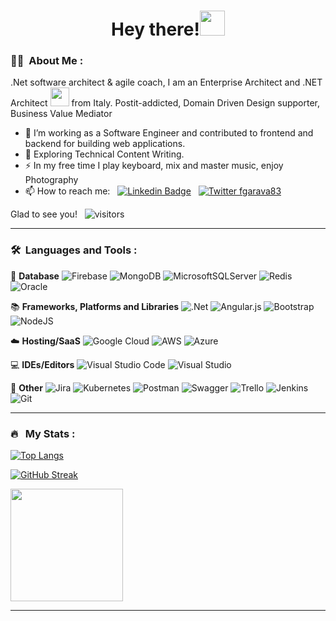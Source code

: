 <h1 align="center">Hey there!<img src="https://media.giphy.com/media/hvRJCLFzcasrR4ia7z/giphy.gif" width="40"></h1>

### :woman_technologist: &nbsp;About Me :
.Net software architect & agile coach, 
I am an Enterprise Architect and .NET Architect <img src="https://media.giphy.com/media/WUlplcMpOCEmTGBtBW/giphy.gif" width="30"> from Italy.
Postit-addicted, Domain Driven Design supporter, Business Value Mediator

- 🔭 I’m working as a Software Engineer and contributed to frontend and backend for building web applications.
- 🌱 Exploring Technical Content Writing.
- ⚡ In my free time I play keyboard, mix and master music, enjoy Photography
- 📫 How to reach me: &nbsp; [![Linkedin Badge](https://img.shields.io/badge/-fgaravaglia-blue?style=flat&logo=Linkedin&logoColor=white)](https://www.linkedin.com/in/francesco-garavaglia-3333653b/) 
&nbsp; [![Twitter fgarava83](https://img.shields.io/twitter/url?style=social&url=https%3A%2F%2Fshields.io)](https://img.shields.io/twitter/url?style=social&url=https%3A%2F%2Ftwitter.com%2Ffgarava83)

Glad to see you! &nbsp; ![visitors](https://visitor-badge.glitch.me/badge?page_id=fgaravaglia.fgaravaglia)

---

### 🛠 &nbsp;Languages and Tools :

💾 <b>Database</b>
![Firebase](https://img.shields.io/badge/Firebase-039BE5?style=for-the-badge&logo=Firebase&logoColor=white)
![MongoDB](https://img.shields.io/badge/MongoDB-%234ea94b.svg?style=for-the-badge&logo=mongodb&logoColor=white)
![MicrosoftSQLServer](https://img.shields.io/badge/Microsoft%20SQL%20Sever-CC2927?style=for-the-badge&logo=microsoft%20sql%20server&logoColor=white)
![Redis](https://img.shields.io/badge/redis-%23DD0031.svg?style=for-the-badge&logo=redis&logoColor=white)
![Oracle](https://img.shields.io/badge/Oracle-F80000?style=for-the-badge&logo=oracle&logoColor=white)

📚 <b>Frameworks, Platforms and Libraries</b>
![.Net](https://img.shields.io/badge/.NET-5C2D91?style=for-the-badge&logo=.net&logoColor=white)
![Angular.js](https://img.shields.io/badge/angular.js-%23E23237.svg?style=for-the-badge&logo=angularjs&logoColor=white)
![Bootstrap](https://img.shields.io/badge/bootstrap-%23563D7C.svg?style=for-the-badge&logo=bootstrap&logoColor=white)
![NodeJS](https://img.shields.io/badge/node.js-6DA55F?style=for-the-badge&logo=node.js&logoColor=white)

☁️ <b>Hosting/SaaS</b>
![Google Cloud](https://img.shields.io/badge/GoogleCloud-%234285F4.svg?style=for-the-badge&logo=google-cloud&logoColor=white)
![AWS](https://img.shields.io/badge/AWS-%23FF9900.svg?style=for-the-badge&logo=amazon-aws&logoColor=white)
![Azure](https://img.shields.io/badge/azure-%230072C6.svg?style=for-the-badge&logo=microsoftazure&logoColor=white)

💻 <b>IDEs/Editors</b>
![Visual Studio Code](https://img.shields.io/badge/Visual%20Studio%20Code-0078d7.svg?style=for-the-badge&logo=visual-studio-code&logoColor=white)
![Visual Studio](https://img.shields.io/badge/Visual%20Studio-5C2D91.svg?style=for-the-badge&logo=visual-studio&logoColor=white)

🥅 <b>Other</b>
![Jira](https://img.shields.io/badge/jira-%230A0FFF.svg?style=for-the-badge&logo=jira&logoColor=white)
![Kubernetes](https://img.shields.io/badge/kubernetes-%23326ce5.svg?style=for-the-badge&logo=kubernetes&logoColor=white)
![Postman](https://img.shields.io/badge/Postman-FF6C37?style=for-the-badge&logo=postman&logoColor=white)
![Swagger](https://img.shields.io/badge/-Swagger-%23Clojure?style=for-the-badge&logo=swagger&logoColor=white)
![Trello](https://img.shields.io/badge/Trello-%23026AA7.svg?style=for-the-badge&logo=Trello&logoColor=white)
![Jenkins](https://img.shields.io/badge/jenkins-%232C5263.svg?style=for-the-badge&logo=jenkins&logoColor=white)
![Git](https://img.shields.io/badge/git-%23F05033.svg?style=for-the-badge&logo=git&logoColor=white)

---

### 🔥 &nbsp; My Stats :

[![Top Langs](https://github-readme-stats.vercel.app/api/top-langs/?username=fgaravaglia&hide=javascript,html)](https://github.com/anuraghazra/github-readme-stats)

[![GitHub Streak](https://github-readme-streak-stats.herokuapp.com?user=fgaravaglia&theme=highcontrast&hide_border=true&mode=weekly)](https://git.io/streak-stats)

<img height="180em" src="https://github-readme-stats.vercel.app/api?username=fgaravaglia&show_icons=true&hide_border=true&&count_private=true&include_all_commits=true" />


---


